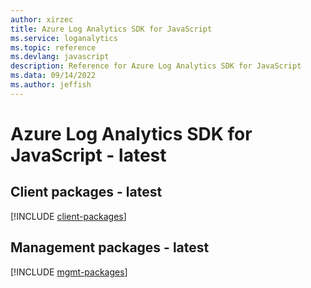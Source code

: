 ```yaml
---
author: xirzec
title: Azure Log Analytics SDK for JavaScript
ms.service: loganalytics
ms.topic: reference
ms.devlang: javascript
description: Reference for Azure Log Analytics SDK for JavaScript
ms.data: 09/14/2022
ms.author: jeffish
---
```

# Azure Log Analytics SDK for JavaScript - latest

## Client packages - latest
[!INCLUDE [client-packages](log-analytics-client-index.md)]
## Management packages - latest
[!INCLUDE [mgmt-packages](log-analytics-mgmt-index.md)]